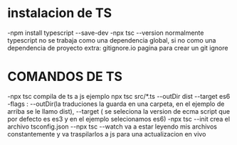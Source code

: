 # instalacion de TS
-npm install typescript --save-dev
-npx tsc --version
normalmente typescript no se trabaja como una dependencia global, si no como una dependencia de proyecto
extra: gitignore.io pagina para crear un git ignore

# COMANDOS DE TS
-npx tsc <ARCHIVO> compila de ts a js 
ejemplo npx tsc src/*.ts --outDir dist --target es6
-flags : --outDir(la traduciones la guarda en una carpeta, en el ejemplo de arriba se le llamo dist), --target ( se seleciona la version de ecma script que por defecto es es3 y en el ejemplo selecionamos es6)
-npx tsc --init crea el archivo tsconfig.json
--npx tsc --watch va a estar leyendo mis archivos constantemente y va traspilarlos a js para una actualizacion en vivo
